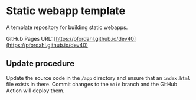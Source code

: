 # Static webapp template

A template repository for building static webapps.

GitHub Pages URL: [https://pfordahl.github.io/dev40](https://pfordahl.github.io/dev40)

## Update procedure

Update the source code in the `/app` directory and ensure that an `index.html` file exists in there. Commit changes to the `main` branch and the GitHub Action will deploy them.